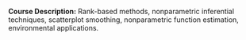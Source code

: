 **Course Description:** Rank-based methods, nonparametric inferential techniques, scatterplot smoothing, nonparametric function estimation, environmental applications.